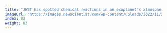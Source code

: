 ```yaml
---
title: "JWST has spotted chemical reactions in an exoplanet's atmosphere"
imageUrl: "https://images.newscientist.com/wp-content/uploads/2022/11/22160006/SEI_134740491.jpg?width=600"
index: 83
weight: 83
---
```

